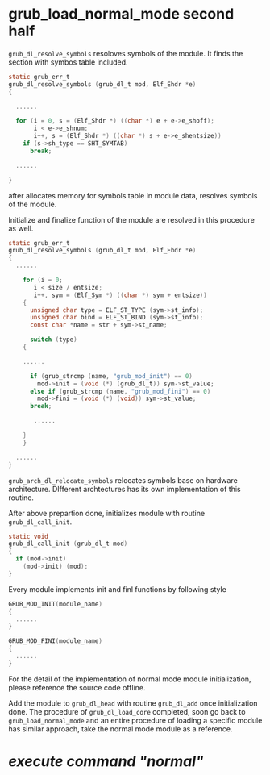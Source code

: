 # grub\_load\_normal\_mode second half

`grub_dl_resolve_symbols` resoloves symbols of the module. It finds the section with symbos table included.

```c
static grub_err_t
grub_dl_resolve_symbols (grub_dl_t mod, Elf_Ehdr *e)
{

  ......

  for (i = 0, s = (Elf_Shdr *) ((char *) e + e->e_shoff);
       i < e->e_shnum;
       i++, s = (Elf_Shdr *) ((char *) s + e->e_shentsize))
    if (s->sh_type == SHT_SYMTAB)
      break;

  ......

}
```

after allocates memory for symbols table in module data, resolves symbols of the module.

Initialize and finalize function of the module are resolved in this procedure as well.

```c
static grub_err_t
grub_dl_resolve_symbols (grub_dl_t mod, Elf_Ehdr *e)
{
  ......

    for (i = 0;
       i < size / entsize;
       i++, sym = (Elf_Sym *) ((char *) sym + entsize))
    {
      unsigned char type = ELF_ST_TYPE (sym->st_info);
      unsigned char bind = ELF_ST_BIND (sym->st_info);
      const char *name = str + sym->st_name;

      switch (type)
    {

    ......

      if (grub_strcmp (name, "grub_mod_init") == 0)
        mod->init = (void (*) (grub_dl_t)) sym->st_value;
      else if (grub_strcmp (name, "grub_mod_fini") == 0)
        mod->fini = (void (*) (void)) sym->st_value;
      break;

       ......

    }
    }

  ......
}
```

`grub_arch_dl_relocate_symbols` relocates symbols base on hardware architecture. DIfferent archtectures has its own implementation of this routine.

After above prepartion done, initializes module with routine `grub_dl_call_init`.

```c
static void
grub_dl_call_init (grub_dl_t mod)
{
  if (mod->init)
    (mod->init) (mod);
}
```

Every module implements init and finl functions by following style

```c
GRUB_MOD_INIT(module_name)
{
  ......
}

GRUB_MOD_FINI(module_name)
{
  ......
}
```

For the detail of the implementation of normal mode module initialization, please reference the source code offline.

Add the module to `grub_dl_head` with routine `grub_dl_add` once initialization done. The procedure of `grub_dl_load_core` completed, soon go back to `grub_load_normal_mode` and an entire procedure of loading a specific module has similar approach, take the normal mode module as a reference.

# _execute command "normal"_



